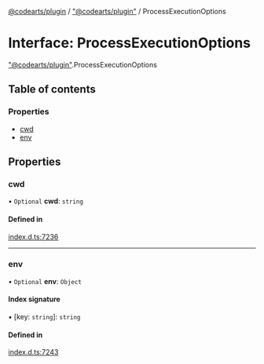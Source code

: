 [@codearts/plugin](../README.md) / ["@codearts/plugin"](../modules/_codearts_plugin_.md) / ProcessExecutionOptions

# Interface: ProcessExecutionOptions

["@codearts/plugin"](../modules/_codearts_plugin_.md).ProcessExecutionOptions

## Table of contents

### Properties

- [cwd](codearts_plugin_.ProcessExecutionOptions.md#cwd)
- [env](codearts_plugin_.ProcessExecutionOptions.md#env)

## Properties

### cwd

• `Optional` **cwd**: `string`

#### Defined in

[index.d.ts:7236](https://github.com/huaweicloud/cloudide-plugin-api/blob/d4de966/index.d.ts#L7236)

___

### env

• `Optional` **env**: `Object`

#### Index signature

▪ [key: `string`]: `string`

#### Defined in

[index.d.ts:7243](https://github.com/huaweicloud/cloudide-plugin-api/blob/d4de966/index.d.ts#L7243)
